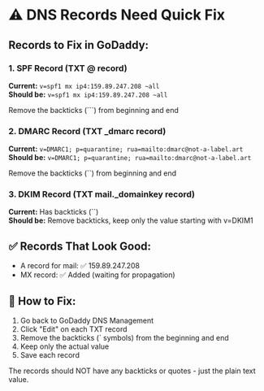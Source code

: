 # ⚠️ DNS Records Need Quick Fix

## Records to Fix in GoDaddy:

### 1. SPF Record (TXT @ record)
**Current:** ```` v=spf1 mx ip4:159.89.247.208 ~all ````  
**Should be:** `v=spf1 mx ip4:159.89.247.208 ~all`

Remove the backticks (```) from beginning and end

### 2. DMARC Record (TXT _dmarc record)  
**Current:** ``` v=DMARC1; p=quarantine; rua=mailto:dmarc@not-a-label.art ```  
**Should be:** `v=DMARC1; p=quarantine; rua=mailto:dmarc@not-a-label.art`

Remove the backticks (``) from beginning and end

### 3. DKIM Record (TXT mail._domainkey record)
**Current:** Has backticks (``)  
**Should be:** Remove backticks, keep only the value starting with v=DKIM1

## ✅ Records That Look Good:
- A record for mail: ✅ 159.89.247.208
- MX record: ✅ Added (waiting for propagation)

## 🔧 How to Fix:
1. Go back to GoDaddy DNS Management
2. Click "Edit" on each TXT record
3. Remove the backticks (` symbols) from the beginning and end
4. Keep only the actual value
5. Save each record

The records should NOT have any backticks or quotes - just the plain text value.